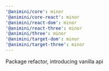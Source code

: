 ```yaml
---
'@animini/core': minor
'@animini/core-react': minor
'@animini/react-dom': minor
'@animini/react-three': minor
'@animini/three': minor
'@animini/target-dom': minor
'@animini/target-three': minor
---
```


Package refactor, introducing vanilla api
